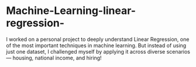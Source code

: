 # Machine-Learning-linear-regression-
I worked on a personal project to deeply understand Linear Regression, one of the most important techniques in machine learning. But instead of using just one dataset, I challenged myself by applying it across diverse scenarios — housing, national income, and hiring!
